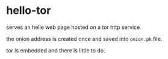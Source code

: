 # hello-tor

serves an helle web page hosted on a tor http service.

the onion address is created once and saved into `onion.pk` file.

tor is embedded and there is little to do.
